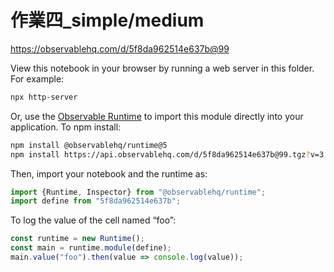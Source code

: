 # 作業四_simple/medium

https://observablehq.com/d/5f8da962514e637b@99

View this notebook in your browser by running a web server in this folder. For
example:

~~~sh
npx http-server
~~~

Or, use the [Observable Runtime](https://github.com/observablehq/runtime) to
import this module directly into your application. To npm install:

~~~sh
npm install @observablehq/runtime@5
npm install https://api.observablehq.com/d/5f8da962514e637b@99.tgz?v=3
~~~

Then, import your notebook and the runtime as:

~~~js
import {Runtime, Inspector} from "@observablehq/runtime";
import define from "5f8da962514e637b";
~~~

To log the value of the cell named “foo”:

~~~js
const runtime = new Runtime();
const main = runtime.module(define);
main.value("foo").then(value => console.log(value));
~~~
